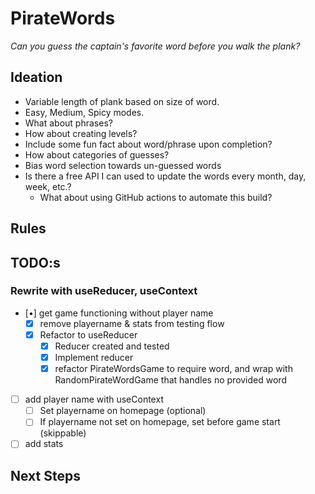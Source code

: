 # PirateWords

_Can you guess the captain's favorite word before you walk the plank?_

## Ideation

* Variable length of plank based on size of word.
* Easy, Medium, Spicy modes.
* What about phrases?
* How about creating levels?
* Include some fun fact about word/phrase upon completion?
* How about categories of guesses?
* Bias word selection towards un-guessed words
* Is there a free API I can used to update the words every month, day, week, etc.?
  * What about using GitHub actions to automate this build?

## Rules

## TODO:s

### Rewrite with useReducer, useContext

* [•] get game functioning without player name
  * [x] remove playername & stats from testing flow
  * [x] Refactor to useReducer
    * [x] Reducer created and tested
    * [x] Implement reducer
    * [x] refactor PirateWordsGame to require word, and wrap with RandomPirateWordGame that handles no provided word
* [ ] add player name with useContext
  * [ ] Set playername on homepage (optional)
  * [ ] If playername not set on homepage, set before game start (skippable)
* [ ] add stats

## Next Steps
